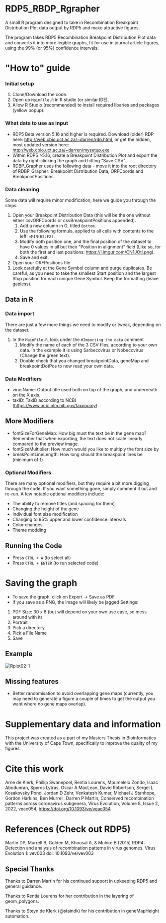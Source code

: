 # RDP5_RBDP_Rgrapher
A small R program designed to take in Recombination Breakpoint Distribution Plot data output by RDP5 and make attractive figures.

The program takes RDP5 Recombination Breakpoint Distribution Plot data and converts it into more legible graphs, fit for use in journal article figures, using the 99% (or 95%) confidence intervals.

# "How to" guide
### Initial setup
1. Clone/Download the code.
2. Open up `MainFile.R` in R studio (or similar IDE).
3. Allow R Studio (recommended) to install required libaries and packages (yellow popup).

### What data to use as input
* RDP5 Beta version 5.16 and higher is required. Download (older) RDP here: http://web.cbio.uct.ac.za/~darren/rdp.html, or get the hidden, most updated version here: http://web.cbio.uct.ac.za/~darren/mysetup.exe 
* Within RDP5 >5.16, create a Breakpoint Distribution Plot and export the data by right-clicking the graph and hitting "Save CSV".
* RDBP_Grapher uses the following data - move it into the root directory of RDBP_Grapher: Breakpoint Distribution Data, ORFCoords and BreakpointPositions.

### Data cleaning
Some data will require minor modification, here we guide you through the steps:
1. Open your Breakpoint Distribution Data (this will be the one without either csvORFCoords or csvBreakpointPositions appended).
   1. Add a new column in G, titled `Bottom`.
   2. Use the following formula, applied to all cells with contents to the left: `=MIN(B2:F2)`.
   3. Modify both position one, and the final position of the dataset to have 0 values in all but their "Position in alignment" field (Like so, for both the first and last positions: https://i.imgur.com/CN1JOtl.png).
   4. Save and exit.
 2. Open your ORFPositions file.
   1. Look carefully at the Gene Symbol column and purge duplicates. Be careful, as you need to take the smallest Start position and the largest Stop position for each unique Gene Symbol. Keep the formatting (leave gapless).
  
## Data in R
### Data import
There are just a few more things we need to modify or tweak, depending on the dataset. 
1. In the `MainFile.R`, look under the `#Importing the data` comment
   1. Modify the name of each of the 3 CSV files, according to your own data. In the example it is using Sarbecovirus or Nobecovirus (Change the green text).
   2. Double check that you changed breakpointData, geneMap and breakpointDotPos to now read your own data.

### Data Modifiers
* virusName: Output title used both on top of the graph, and underneath on the X axis.
* taxID: TaxID according to NCBI (https://www.ncbi.nlm.nih.gov/taxonomy).

## More Modifiers
* fontSizeForGeneMap: How big must the text be in the gene map? Remember that when exporting, the text does not scale linearly compared to the preview image.
* fontSizeMultiplier: How much would you like to multiply the font size by
* breakPointLineLength: How long should the breakpoint lines be (minimum of 1)

### Optional Modifiers
There are many optional modifiers, but they require a bit more digging through the code. If you want something gone, simply comment it out and re-run.
A few notable optional modifiers include:
* The ability to remove titles (and spacing for them)
* Changing the height of the gene 
* Individual font size modification
* Changing to 95% upper and lower confidence intervals
* Color changes
* Theme modding

## Running the Code
* Press `CTRL + A` (to select all)
* Press `CTRL + ENTER` (to run selected code)

# Saving the graph
* To save the graph, click on Export -> Save as PDF
* If you save as a PNG, the image will likely be jagged
Settings:
1. PDF Size: 30 x 8 (but will depend on your own use case, so mess around with it)
2. Portrait
3. Pick a directory
4. Pick a File Name
5. Save

## Example
![Rplot02-1](https://user-images.githubusercontent.com/33641372/133134684-d496a618-418f-435e-a2b8-5f4989a57b09.jpg)

## Missing features
* Better randomisation to avoid overlapping gene maps (currently, you may need to generate a figure a couple of times to get the output you want where no gene maps overlap).

# Supplementary data and information
This project was created as a part of my Masters Thesis in Bioinformatics with the University of Cape Town, specifically to improve the quality of my figures.

# Cite this work
Arné de Klerk, Phillip Swanepoel, Rentia Lourens, Mpumelelo Zondo, Isaac Abodunran, Spyros Lytras, Oscar A MacLean, David Robertson, Sergei L Kosakovsky Pond, Jordan D Zehr, Venkatesh Kumar, Michael J Stanhope, Gordon Harkins, Ben Murrell, Darren P Martin, Conserved recombination patterns across coronavirus subgenera, Virus Evolution, Volume 8, Issue 2, 2022, veac054, https://doi.org/10.1093/ve/veac054

# References (Check out RDP5)
Martin DP, Murrell B, Golden M, Khoosal A, & Muhire B (2015) RDP4: Detection and analysis of recombination patterns in virus genomes. Virus Evolution 1: vev003 doi: 10.1093/ve/vev003

## Special Thanks
Thanks to Darren Martin for his continued support in upkeeping RDP5 and general guidance.

Thanks to Rentia Lourens for her contribution in the layering of geom_polygons.

Thanks to Steyn de Klerk (@staindk) for his contribution in geneMapHeight automation.
